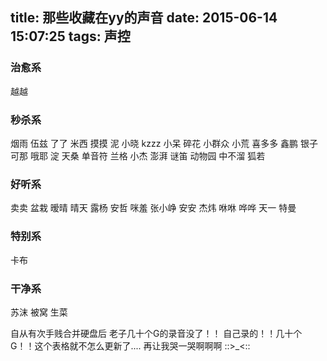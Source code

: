 title: 那些收藏在yy的声音
date: 2015-06-14 15:07:25
tags: 声控
---
### 治愈系
越越
### 秒杀系
烟雨 伍兹 了了 米西 摸摸 泥 小晓 kzzz 小呆 碎花 小群众 小荒 喜多多 鑫鹏 银子 可那 哦耶 淀 天桑 单音符 兰格 小杰 澎湃 谜笛 动物园 中不溜 狐若
<!--more-->

### 好听系
卖卖 盆栽 暧晴 晴天 露杨 安哲 咪羞 张小峥 安安 杰炜 咻咻 哗哗 天一 特曼
### 特别系
卡布
### 干净系
苏沫 被窝 生菜
 

自从有次手贱合并硬盘后 老子几十个G的录音没了！！ 自己录的！！几十个G！！这个表格就不怎么更新了....
再让我哭一哭啊啊啊 ::>_<::
